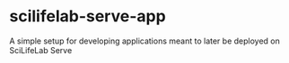 # scilifelab-serve-app
A simple setup for developing applications meant to later be deployed on SciLifeLab Serve 
